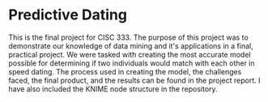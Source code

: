 # Predictive Dating
This is the final project for CISC 333. The purpose of this project was to demonstrate our knowledge of data mining and it's applications in a final, practical project. We were tasked with creating the most accurate model possible for determining if two individuals would match with each other in speed dating. The process used in creating the model, the challenges faced, the final product, and the results can be found in the project report. I have also included the KNIME node structure in the repository.
